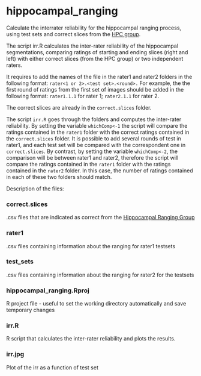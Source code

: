 # hippocampal_ranging

Calculate the interrater reliability for the hippocampal ranging process, using
test sets and correct slices from the [HPC group](https://gitlab.com/viraganna.varga/hippocampal-subfield-ranging/-/wikis/home/The-Hippocampal-Ranging-Process).

The script irr.R calculates the inter-rater reliability of the hippocampal segmentations, comparing 
ratings of starting and ending slices (right and left) with either correct slices (from the HPC group) or two independent raters. 

It requires to add the names of the file in the rater1 and rater2 folders in the following format:
`rater<1 or 2>.<test set>.<round>.`
For example, the the first round of ratings from the first set of images should be added in the following format:
`rater1.1.1` for rater 1; `rater2.1.1` for rater 2. 

The correct slices are already in the `correct.slices` folder. 

The script `irr.R` goes through the folders and computes the inter-rater reliability. 
By setting the variable `whichComp<-1` the script will compare the ratings contained in the `rater1` folder with the correct ratings contained in the `correct.slices` folder. 
It is possible to add several rounds of test in rater1, and each test set will be compared with the correspondent one in `correct.slices`. 
By contrast, by setting the variable `whichComp<-2`, the comparison will be between rater1 and rater2, therefore the script will compare the ratings contained in the `rater1` folder with the ratings contained in the `rater2` folder. In this case, the number of ratings contained in each of these two folders should match.


Description of the files:
### correct.slices
.csv files that are indicated as correct from the [Hippocampal Ranging Group](https://gitlab.com/viraganna.varga/hippocampal-subfield-ranging/-/wikis/home/The-Hippocampal-Ranging-Process)
### rater1
.csv files containing information about the ranging for rater1 testsets
### test_sets
.csv files containing information about the ranging for rater2 for the testsets
### hippocampal_ranging.Rproj
R project file - useful to set the working directory automatically and save temporary changes
### irr.R 
R script that calculates the inter-rater reliability and plots the results. 
### irr.jpg
Plot of the irr as a function of test set